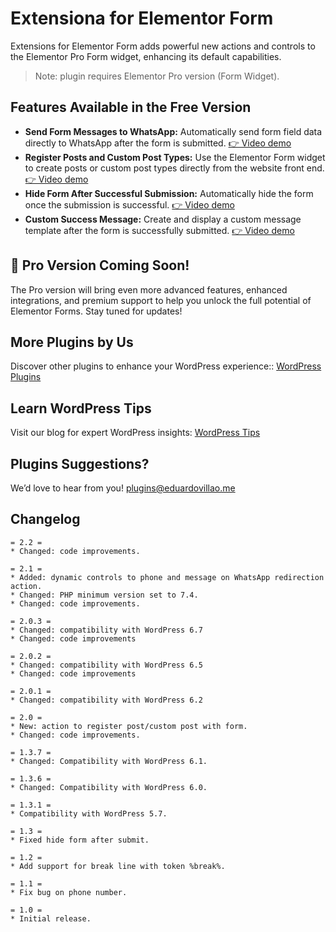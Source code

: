# Extensiona for Elementor Form

Extensions for Elementor Form adds powerful new actions and controls to the Elementor Pro Form widget, enhancing its default capabilities.

> Note: plugin requires Elementor Pro version (Form Widget).

## Features Available in the Free Version

* **Send Form Messages to WhatsApp:** Automatically send form field data directly to WhatsApp after the form is submitted.
[👉 Video demo](https://www.youtube.com/watch?v=OjEChAW2gGc)
* **Register Posts and Custom Post Types:** Use the Elementor Form widget to create posts or custom post types directly from the website front end.
[👉 Video demo](https://www.youtube.com/watch?v=fNIoWyXF9js)
* **Hide Form After Successful Submission:** Automatically hide the form once the submission is successful.
[👉 Video demo](https://www.youtube.com/watch?v=CMN32j4hGlA)
* **Custom Success Message:** Create and display a custom message template after the form is successfully submitted.
[👉 Video demo](https://www.youtube.com/watch?v=CMN32j4hGlA)

## 🎉 Pro Version Coming Soon!
The Pro version will bring even more advanced features, enhanced integrations, and premium support to help you unlock the full potential of Elementor Forms. Stay tuned for updates!

## More Plugins by Us

Discover other plugins to enhance your WordPress experience:: [WordPress Plugins](https://eduardovillao.me/wordpress-plugins/)

## Learn WordPress Tips

Visit our blog for expert WordPress insights: [WordPress Tips](https://eduardovillao.me/blog/)

## Plugins Suggestions?

We’d love to hear from you! [plugins@eduardovillao.me](mailto:plugins@eduardovillao.me)

## Changelog
```
= 2.2 =
* Changed: code improvements.

= 2.1 =
* Added: dynamic controls to phone and message on WhatsApp redirection action.
* Changed: PHP minimum version set to 7.4.
* Changed: code improvements.

= 2.0.3 =
* Changed: compatibility with WordPress 6.7
* Changed: code improvements

= 2.0.2 =
* Changed: compatibility with WordPress 6.5
* Changed: code improvements

= 2.0.1 =
* Changed: compatibility with WordPress 6.2

= 2.0 =
* New: action to register post/custom post with form.
* Changed: code improvements.

= 1.3.7 =
* Changed: Compatibility with WordPress 6.1.

= 1.3.6 =
* Changed: Compatibility with WordPress 6.0.

= 1.3.1 =
* Compatibility with WordPress 5.7.

= 1.3 =
* Fixed hide form after submit.

= 1.2 =
* Add support for break line with token %break%.

= 1.1 =
* Fix bug on phone number.

= 1.0 =
* Initial release.
```
